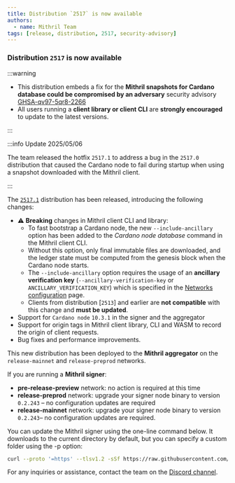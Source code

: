 ```yaml
---
title: Distribution `2517` is now available
authors:
  - name: Mithril Team
tags: [release, distribution, 2517, security-advisory]
---
```


### Distribution `2517` is now available

:::warning

- This distribution embeds a fix for the **Mithril snapshots for Cardano database could be compromised by an adversary** security advisory [GHSA-qv97-5qr8-2266](https://github.com/input-output-hk/mithril/security/advisories/GHSA-qv97-5qr8-2266)
- All users running a **client library or client CLI** are **strongly encouraged** to update to the latest versions.

:::

:::info Update 2025/05/06

The team released the hotfix `2517.1` to address a bug in the `2517.0` distribution that caused the Cardano node to fail during startup when using a snapshot downloaded with the Mithril client.

:::

The [`2517.1`](https://github.com/input-output-hk/mithril/releases/tag/2517.1) distribution has been released, introducing the following changes:

- ⚠️ **Breaking** changes in Mithril client CLI and library:
  - To fast bootstrap a Cardano node, the new `--include-ancillary` option has been added to the _Cardano node database_ command in the Mithril client CLI.
  - Without this option, only final immutable files are downloaded, and the ledger state must be computed from the genesis block when the Cardano node starts.
  - The `--include-ancillary` option requires the usage of an **ancillary verification key** (`--ancillary-verification-key` or `ANCILLARY_VERIFICATION_KEY`) which is specified in the [Networks configuration](https://mithril.network/doc/manual/getting-started/network-configurations) page.
  - Clients from distribution [`2513`] and earlier are **not compatible** with this change and **must be updated**.
- Support for `Cardano node` `10.3.1` in the signer and the aggregator
- Support for origin tags in Mithril client library, CLI and WASM to record the origin of client requests.
- Bug fixes and performance improvements.

This new distribution has been deployed to the **Mithril aggregator** on the `release-mainnet` and `release-preprod` networks.

If you are running a **Mithril signer**:

- **pre-release-preview** network: no action is required at this time
- **release-preprod** network: upgrade your signer node binary to version `0.2.243` – no configuration updates are required
- **release-mainnet** network: upgrade your signer node binary to version `0.2.243`– no configuration updates are required.

You can update the Mithril signer using the one-line command below. It downloads to the current directory by default, but you can specify a custom folder using the -p option:

```bash
curl --proto '=https' --tlsv1.2 -sSf https://raw.githubusercontent.com/input-output-hk/mithril/refs/heads/main/mithril-install.sh | sh -s -- -c mithril-signer -d 2517.1 -p $(pwd)
```

For any inquiries or assistance, contact the team on the [Discord channel](https://discord.gg/5kaErDKDRq).
